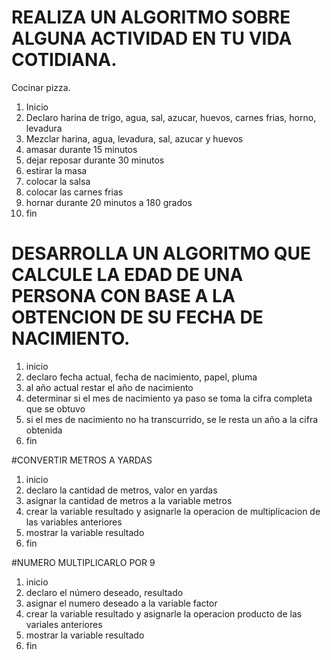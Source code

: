 # REALIZA UN ALGORITMO SOBRE ALGUNA ACTIVIDAD EN TU VIDA COTIDIANA.

Cocinar pizza.
1. Inicio
2. Declaro harina de trigo, agua, sal, azucar, huevos, carnes frias, horno, levadura
3. Mezclar harina, agua, levadura, sal, azucar y huevos
4. amasar durante 15 minutos
5. dejar reposar durante 30 minutos
6. estirar la masa
7. colocar la salsa
8. colocar las carnes frias
9. hornar durante 20 minutos a 180 grados
10. fin 




# DESARROLLA UN ALGORITMO QUE CALCULE LA EDAD DE UNA PERSONA CON BASE A LA OBTENCION DE SU FECHA DE NACIMIENTO.

1. inicio
2. declaro fecha actual, fecha de nacimiento, papel, pluma
3. al año actual restar el año de nacimiento
4. determinar si el mes de nacimiento ya paso se toma la cifra completa que se obtuvo
5. si el mes de nacimiento no ha transcurrido, se le resta un año a la cifra obtenida
6. fin

#CONVERTIR METROS A YARDAS
1. inicio
2. declaro la cantidad de metros, valor en yardas
3. asignar la cantidad de metros a la variable metros
4. crear la variable resultado y asignarle la operacion de multiplicacion de las variables anteriores
5. mostrar la variable resultado
6. fin


#NUMERO MULTIPLICARLO POR 9
1. inicio
2. declaro el número deseado, resultado 
3. asignar el numero deseado a la variable factor
4. crear la variable resultado y asignarle la operacion producto de las variales anteriores
5. mostrar la variable resultado
6. fin
